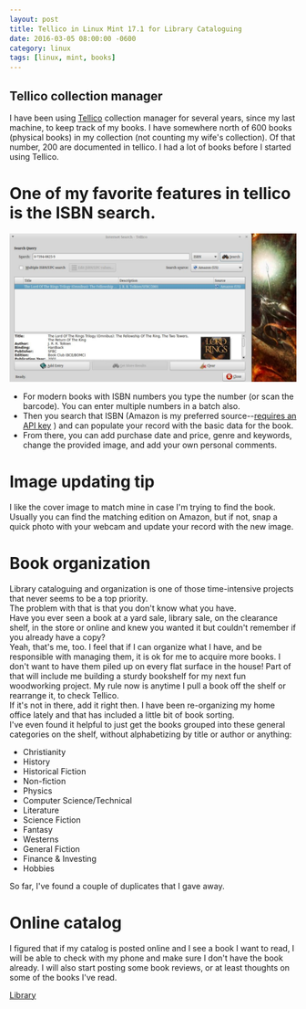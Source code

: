 ```yaml
---
layout: post
title: Tellico in Linux Mint 17.1 for Library Cataloguing
date: 2016-03-05 08:00:00 -0600
category: linux
tags: [linux, mint, books]
---
```


## Tellico collection manager

I have been using [Tellico](http://tellico-project.org/) collection manager for several years, since my last machine, to keep track of my books.
I have somewhere north of 600 books (physical books) in my collection (not counting my wife's collection).  Of that number, 200 are documented in tellico.  I had a lot of books before I started using Tellico.

# One of my favorite features in tellico is the ISBN search.  

![Tellico ISBN Search](/assets/tellico_isbn_search.jpg "Tellico ISBN Search")

* For modern books with ISBN numbers you type the number (or scan the barcode).  You can enter multiple numbers in a batch also.
* Then you search that ISBN (Amazon is my preferred source--[requires an API key](http://tellico-project.org/adding-data-source) ) and can populate your record with the basic data for the book.
* From there, you can add purchase date and price, genre and keywords, change the provided image, and add your own personal comments.

# Image updating tip
I like the cover image to match mine in case I'm trying to find the book.  Usually you can find the matching edition on Amazon, but if not, snap a quick photo with your webcam and update your record with the new image.

 
# Book organization

Library cataloguing and organization is one of those time-intensive projects that never seems to be a top priority.  
The problem with that is that you don't know what you have.  
Have you ever seen a book at a yard sale, library sale, on the clearance shelf, in the store or online and knew you wanted it but couldn't remember if you already have a copy?  
Yeah, that's me, too.  I feel that if I can organize what I have, and be responsible with managing them, it is ok for me to acquire more books.  I don't want to have them piled up on every flat surface in the house!
Part of that will include me building a sturdy bookshelf for my next fun woodworking project.
My rule now is anytime I pull a book off the shelf or rearrange it, to check Tellico.  
If it's not in there, add it right then.  I have been re-organizing my home office lately and that has included a little bit of book sorting.  
I've even found it helpful to just get the books grouped into these general categories on the shelf, without alphabetizing by title or author or anything:

* Christianity
* History
* Historical Fiction
* Non-fiction
* Physics
* Computer Science/Technical
* Literature
* Science Fiction
* Fantasy
* Westerns
* General Fiction
* Finance & Investing
* Hobbies

So far, I've found a couple of duplicates that I gave away.  

# Online catalog

I figured that if my catalog is posted online and I see a book I want to read, I will be able to check with my phone and make sure I don't have the book already.  I will also start posting some book reviews, or at least thoughts on some of the books I've read.

[Library](/assets/books_20160305.html)
